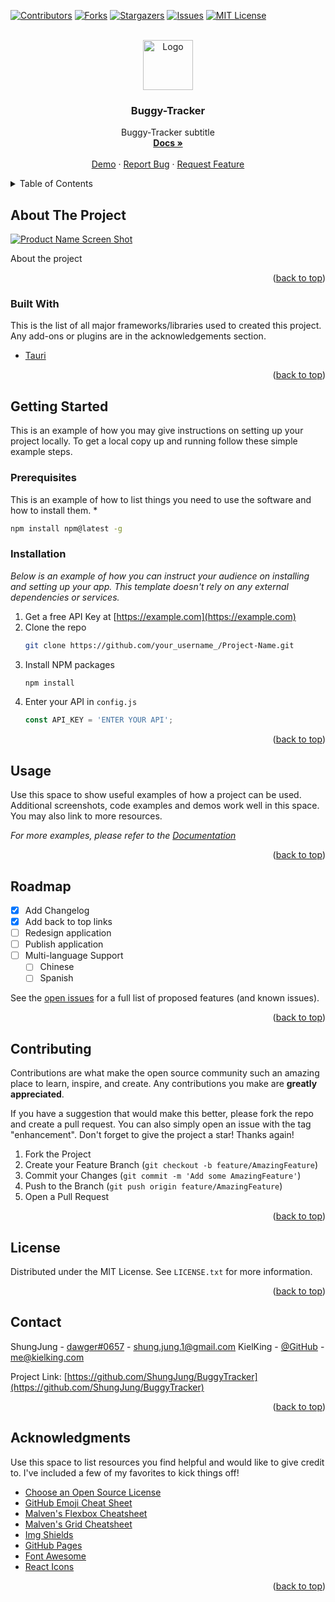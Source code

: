 <div id="top"></div>

[![Contributors][contributors-shield]][contributors-url]
[![Forks][forks-shield]][forks-url]
[![Stargazers][stars-shield]][stars-url]
[![Issues][issues-shield]][issues-url]
[![MIT License][license-shield]][license-url]

<br />
<div align="center">
  <a href="https://github.com/ShungJung/BuggyTracker">
    <img src="images/logo.png" alt="Logo" width="80" height="80">
  </a>

  <h3 align="center">Buggy-Tracker</h3>

  <p align="center">
    Buggy-Tracker subtitle
    <br />
    <a href="https://github.com/ShungJung/BuggyTracker"><strong>Docs »</strong></a>
    <br />
    <br />
    <a href="https://github.com/ShungJung/BuggyTracker">Demo</a>
    ·
    <a href="https://github.com/ShungJung/BuggyTracker/issues">Report Bug</a>
    ·
    <a href="https://github.com/ShungJung/BuggyTracker/issues">Request Feature</a>
  </p>
</div>

<details>
  <summary>Table of Contents</summary>
  <ol>
    <li>
      <a href="#about-the-project">About The Project</a>
      <ul>
        <li><a href="#built-with">Built With</a></li>
      </ul>
    </li>
    <li>
      <a href="#getting-started">Getting Started</a>
      <ul>
        <li><a href="#prerequisites">Prerequisites</a></li>
        <li><a href="#installation">Installation</a></li>
      </ul>
    </li>
    <li><a href="#usage">Usage</a></li>
    <li><a href="#roadmap">Roadmap</a></li>
    <li><a href="#contributing">Contributing</a></li>
    <li><a href="#license">License</a></li>
    <li><a href="#contact">Contact</a></li>
    <li><a href="#acknowledgments">Acknowledgments</a></li>
  </ol>
</details>



## About The Project

[![Product Name Screen Shot][product-screenshot]](https://google.com)

About the project

<p align="right">(<a href="#top">back to top</a>)</p>



### Built With
This is the list of all major frameworks/libraries used to created this project. Any add-ons or plugins are in the acknowledgements section.

* [Tauri](https://tauri.studio/)

<p align="right">(<a href="#top">back to top</a>)</p>



## Getting Started

This is an example of how you may give instructions on setting up your project locally.
To get a local copy up and running follow these simple example steps.

### Prerequisites

This is an example of how to list things you need to use the software and how to install them.
* 
  ```sh
  npm install npm@latest -g
  ```

### Installation

_Below is an example of how you can instruct your audience on installing and setting up your app. This template doesn't rely on any external dependencies or services._

1. Get a free API Key at [https://example.com](https://example.com)
2. Clone the repo
   ```sh
   git clone https://github.com/your_username_/Project-Name.git
   ```
3. Install NPM packages
   ```sh
   npm install
   ```
4. Enter your API in `config.js`
   ```js
   const API_KEY = 'ENTER YOUR API';
   ```

<p align="right">(<a href="#top">back to top</a>)</p>


## Usage

Use this space to show useful examples of how a project can be used. Additional screenshots, code examples and demos work well in this space. You may also link to more resources.

_For more examples, please refer to the [Documentation](https://google.com)_

<p align="right">(<a href="#top">back to top</a>)</p>


## Roadmap

- [x] Add Changelog
- [x] Add back to top links
- [ ] Redesign application
- [ ] Publish application
- [ ] Multi-language Support
    - [ ] Chinese
    - [ ] Spanish

See the [open issues](https://github.com/ShungJung/BuggyTracker/issues) for a full list of proposed features (and known issues).

<p align="right">(<a href="#top">back to top</a>)</p>


## Contributing

Contributions are what make the open source community such an amazing place to learn, inspire, and create. Any contributions you make are **greatly appreciated**.

If you have a suggestion that would make this better, please fork the repo and create a pull request. You can also simply open an issue with the tag "enhancement".
Don't forget to give the project a star! Thanks again!

1. Fork the Project
2. Create your Feature Branch (`git checkout -b feature/AmazingFeature`)
3. Commit your Changes (`git commit -m 'Add some AmazingFeature'`)
4. Push to the Branch (`git push origin feature/AmazingFeature`)
5. Open a Pull Request

<p align="right">(<a href="#top">back to top</a>)</p>


## License

Distributed under the MIT License. See `LICENSE.txt` for more information.

<p align="right">(<a href="#top">back to top</a>)</p>


## Contact

ShungJung - [dawger#0657](https://discord.com) - shung.jung.1@gmail.com
KielKing - [@GitHub](https://github.com/KielKing) - me@kielking.com

Project Link: [https://github.com/ShungJung/BuggyTracker](https://github.com/ShungJung/BuggyTracker)

<p align="right">(<a href="#top">back to top</a>)</p>


## Acknowledgments

Use this space to list resources you find helpful and would like to give credit to. I've included a few of my favorites to kick things off!

* [Choose an Open Source License](https://choosealicense.com)
* [GitHub Emoji Cheat Sheet](https://www.webpagefx.com/tools/emoji-cheat-sheet)
* [Malven's Flexbox Cheatsheet](https://flexbox.malven.co/)
* [Malven's Grid Cheatsheet](https://grid.malven.co/)
* [Img Shields](https://shields.io)
* [GitHub Pages](https://pages.github.com)
* [Font Awesome](https://fontawesome.com)
* [React Icons](https://react-icons.github.io/react-icons/search)

<p align="right">(<a href="#top">back to top</a>)</p>


[contributors-shield]: https://img.shields.io/github/contributors/ShungJung/BuggyTracker.svg?style=for-the-badge
[contributors-url]: https://github.com/ShungJung/BuggyTracker/graphs/contributors
[forks-shield]: https://img.shields.io/github/forks/ShungJung/BuggyTracker.svg?style=for-the-badge
[forks-url]: https://github.com/ShungJung/BuggyTracker/network/members
[stars-shield]: https://img.shields.io/github/stars/ShungJung/BuggyTracker.svg?style=for-the-badge
[stars-url]: https://github.com/ShungJung/BuggyTracker/stargazers
[issues-shield]: https://img.shields.io/github/issues/ShungJung/BuggyTracker.svg?style=for-the-badge
[issues-url]: https://github.com/ShungJung/BuggyTracker/issues
[license-shield]: https://img.shields.io/github/license/ShungJung/BuggyTracker.svg?style=for-the-badge
[license-url]: https://github.com/ShungJung/BuggyTracker/blob/master/LICENSE.txt
[product-screenshot]: images/screenshot.png
